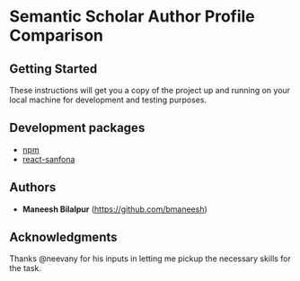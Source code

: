 # Semantic Scholar Author Profile Comparison

## Getting Started

These instructions will get you a copy of the project up and running on your local machine for development and testing purposes.

## Development packages

* [npm](https://docs.npmjs.com/cli/install)
* [react-sanfona](https://github.com/daviferreira/react-sanfona)

## Authors

* **Maneesh Bilalpur** (https://github.com/bmaneesh)

## Acknowledgments

Thanks @neevany for his inputs in letting me pickup the necessary skills for the task.
